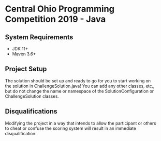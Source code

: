 Central Ohio Programming Competition 2019 - Java
================================================

System Requirements
-------------------

- JDK 11+
- Maven 3.6+


Project Setup
-------------

The solution should be set up and ready to go for you to start working on the solution in ChallengeSolution.java! You can add any other classes, etc., but do not change the name or namespace of the SolutionConfiguration or ChallengeSolution classes.


Disqualifications
-----------------

Modifying the project in a way that intends to allow the participant or others to cheat or confuse the scoring system will result in an immediate disqualification.
